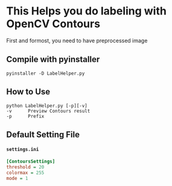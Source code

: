 # This Helps you do labeling with OpenCV Contours
First and formost, you need to have preprocessed image

## Compile with pyinstaller
    pyinstaller -D LabelHelper.py

## How to Use
    python LabelHelper.py [-p][-v] 
    -v      Preview Contours result
    -p      Prefix

    
## Default Setting File
#### **`settings.ini`**
```ini
[ContoursSettings]
threshold = 20
colormax = 255
mode = 1
```

    
    
